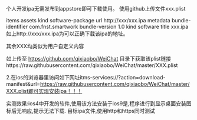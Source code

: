 ﻿个人开发ipa无需发布到appstore即可下载使用。
使用github上传文件xxx.plist

<?xml version="1.0" encoding="UTF-8"?>
<!DOCTYPE plist PUBLIC "-//Apple//DTD PLIST 1.0//EN" "http://www.apple.com/DTDs/PropertyList-1.0.dtd">
<plist version="1.0">
<dict>
	<key>items</key>
	<array>
		<dict>
			<key>assets</key>
			<array>
				<dict>
					<key>kind</key>
					<string>software-package</string>
					<key>url</key>
					<string>http://xxx/xxx.ipa</string>
				</dict>
			</array>
			<key>metadata</key>
			<dict>
				<key>bundle-identifier</key>
				<string>com.fnst.smartwork</string>
				<key>bundle-version</key>
				<string>1.0</string>
				<key>kind</key>
				<string>software</string>
				<key>title</key>
				<string>xxx.ipa</string>
			</dict>
		</dict>
	</array>
</dict>
</plist>
如上http://xxx/xxx.ipa为可以正确下载该ipa的地址。

其余XXX均类似为用户自定义内容 



如上传至 https://github.com/qixiaobo/WeiChat 目录下获取该plist链接https://raw.githubusercontent.com/qixiaobo/WeiChat/master/XXX.plist

2.在ios的浏览器里访问如下网址itms-services://?action=download-manifest&url=https://raw.githubusercontent.com/qixiaobo/WeiChat/master/XXX.plist即可实现安装ipa！！！

实测效果:ios4中开发的软件,使用该方法安装于ios9是,程序进行到显示桌面安装图标后无响应,提示无法下载.
目标ipa文件,使用http和https同时测试
